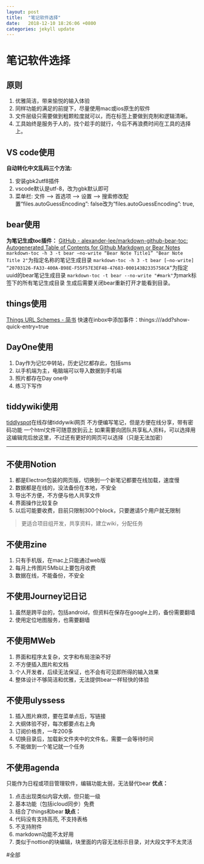 ```yaml
---
layout: post
title:  "笔记软件选择"
date:   2018-12-10 18:26:06 +0800
categories: jekyll update
---
```

# 笔记软件选择

## 原则

1. 优雅简洁，带来愉悦的输入体验
2. 同样功能的满足的前提下，尽量使用mac或ios原生的软件
3. 文件层级只需要做到粗颗粒度就可以，而在标签上要做到克制和逻辑清晰。
4. 工具始终是服务于人的，找个趁手的就行，今后不再浪费时间在工具的选择上。

## VS code使用

**自动转化中文乱码三个方法:**

1. 安装gbk2utf8插件
2. vscode默认是utf-8，改为gbk默认即可
3. 菜单栏:  文件 —> 首选项 —> 设置 —> 搜索修改配置“files.autoGuessEncoding”: false改为“files.autoGuessEncoding”: true,

## bear使用

**为笔记生成toc插件：**
[GitHub - alexander-lee/markdown-github-bear-toc: Autogenerated Table of Contents for Github Markdown or Bear Notes](https://github.com/alexander-lee/markdown-github-bear-toc)
`markdown-toc -h 3 -t bear —no-write “Bear Note Title1” "Bear Note Title 2"`为指定名称的笔记生成目录
`markdown-toc -h 3 -t bear [—no-write] “20703126-FA33-400A-B98E-F55F57E3EF48-47683-000143B2335758CA”`为指定uuid的bear笔记生成目录
`markdown-toc -t bear --no-write "#mark"`为mark标签下的所有笔记生成目录
生成后需要关闭bear重新打开才能看到目录。

## things使用

[Things URL Schemes - 简书](https://www.jianshu.com/p/da0d9dde69a0)
快速在inbox中添加事件：things:///add?show-quick-entry=true

## DayOne使用

1. Day作为记忆中转站，历史记忆都存此，包括sms
2. 以手机端为主，电脑端可以导入数据到手机端
3. 照片都存在Day one中
4. 练习下写作

## tiddywiki使用

[tiddlyspot](http://tiddlyspot.com)在线存储tiddywiki网页
不方便编写笔记，但是方便在线分享，带有密码功能
一个html文件可随意放到云上
如果需要向团队共享私人资料，可以选择用这编辑完后放这里，不过还有更好的网页可以选择（只是无法加密）

------

## 不使用Notion

1. 都是Electron包装的网页版，切换到一个新笔记都要在线加载，速度慢
2. 数据都是在线的，没法备份在本地，不安全
3. 导出不方便，不方便与他人共享文件
4. 界面操作比较复杂
5. 以后可能要收费，目前只限制300个block，只要邀请5个用户就无限制

> 更适合项目组开发，共享资料，建立wiki，分配任务  

## 不使用zine

1. 只有手机版，在mac上只能通过web版
2. 每月上传图片5Mb以上要包月收费
3. 数据在线，不能备份，不安全

## 不使用Journey记日记

1. 虽然是跨平台的，包括android，但资料在保存在google上的，备份需要翻墙
2. 使用定位地图服务，也需要翻墙

## 不使用MWeb

1. 界面和程序太复杂，文字和布局渲染不好
2. 不方便插入图片和文档
3. 个人开发者，后续无法保证，也不会有可见即所得的输入效果
4. 整体设计不够简洁和优雅，无法提供bear一样轻快的体验

## 不使用ulyssess

1. 插入图片麻烦，要在菜单点后，写链接
2. 大纲体验不好，每次都要点右上角
3. 订阅价格贵，一年200多
4. 切换目录后，加载新文件夹中的文件名，需要一会等待时间
5. 不能做到一个笔记就一个任务

## 不使用agenda

只能作为日程或项目管理软件，编辑功能太弱，无法替代bear
**优点：**

1. 点击出现类似内容大纲，但只能一级
2. 基本功能（包括icloud同步）免费
3. 结合了things和bear
   **缺点：**
4. 代码没有支持高亮, 不支持表格
5. 不支持附件
6. markdown功能不太好用
7. 类似于nottion的块编辑，块里面的内容无法标示目录，对大段文字不太灵活

#全部